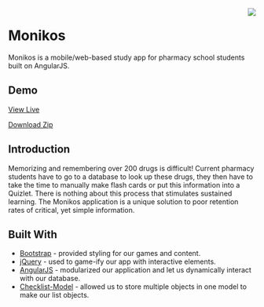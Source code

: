 <img src="monikos_logo_readme.png" align="right"/>

# Monikos

Monikos is a mobile/web-based study app for pharmacy school students built on AngularJS.

## Demo

[View Live](http://www.danilachenchik.com/mvc/public/account/login)

[Download Zip](https://github.com/chenchik/monikos/archive/develop.zip)

## Introduction

Memorizing and remembering over 200 drugs is difficult! Current pharmacy students have to go to a database to look up these drugs, they then have to take the time to manually make flash cards or put this information into a Quizlet. There is nothing about this process that stimulates sustained learning. The Monikos application is a unique solution to poor retention rates of critical, yet simple information.

## Built With

- [Bootstrap](http://getbootstrap.com/) - provided styling for our games and content.
- [jQuery](https://jquery.com/) - used to game-ify our app with interactive elements.
- [AngularJS](https://angularjs.org/) - modularized our application and let us dynamically interact with our database.
- [Checklist-Model](https://github.com/vitalets/checklist-model) - allowed us to store multiple objects in one model to make our list objects.








